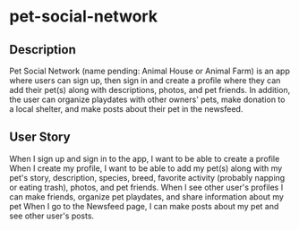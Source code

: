 # pet-social-network

## Description

Pet Social Network (name pending: Animal House or Animal Farm) is an app where users can sign up, then sign in and create a profile where they can add their pet(s) along with descriptions, photos, and pet friends. In addition, the user can organize playdates with other owners' pets, make donation to a local shelter, and make posts about their pet in the newsfeed. 

## User Story

When I sign up and sign in to the app, I want to be able to create a profile
When I create my profile, I want to be able to add my pet(s) along with my pet's story, description, species, breed, favorite activity (probably napping or eating trash), photos, and pet friends.
When I see other user's profiles I can make friends, organize pet playdates, and share information about my pet
When I go to the Newsfeed page, I can make posts about my pet and see other user's posts.
